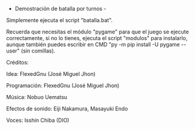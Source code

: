 - Demostración de batalla por turnos -

Simplemente ejecuta el script "batalla.bat".

Recuerda que necesitas el módulo "pygame" para que el juego se ejecute correctamente, si no lo tienes, ejecuta el script "modulos" para instalarlo, aunque también puedes escribir en CMD "py -m pip install -U pygame --user" (sin comillas).


Créditos:

Idea: FlexedGnu (José Miguel Jhon)

Programación: FlexedGnu (José Miguel Jhon)

Música: Nobuo Uematsu

Efectos de sonido: Eiji Nakamura, Masayuki Endo

Voces: Isshin Chiba (DIO)